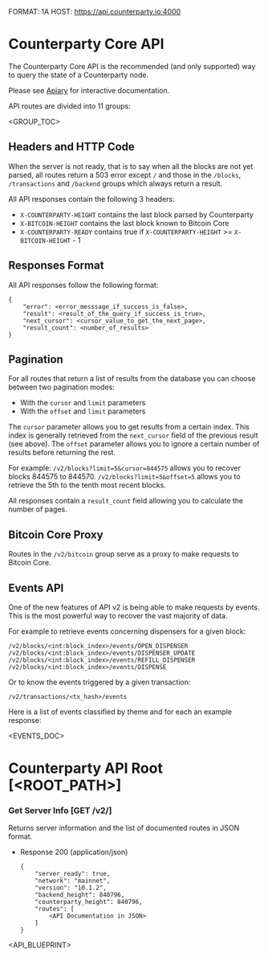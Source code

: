 FORMAT: 1A
HOST: https://api.counterparty.io:4000

# Counterparty Core API

The Counterparty Core API is the recommended (and only supported) way to query the state of a Counterparty node. 

Please see [Apiary](https://counterpartycore.docs.apiary.io/) for interactive documentation.

API routes are divided into 11 groups:

<GROUP_TOC>

## Headers and HTTP Code

When the server is not ready, that is to say when all the blocks are not yet parsed, all routes return a 503 error except `/` and those in the `/blocks`, `/transactions` and `/backend` groups which always return a result.

All API responses contain the following 3 headers:

* `X-COUNTERPARTY-HEIGHT` contains the last block parsed by Counterparty
* `X-BITCOIN-HEIGHT` contains the last block known to Bitcoin Core
* `X-COUNTERPARTY-READY` contains true if `X-COUNTERPARTY-HEIGHT` >= `X-BITCOIN-HEIGHT` - 1

## Responses Format

All API responses follow the following format:

```
{
    "error": <error_messsage_if_success_is_false>,
    "result": <result_of_the_query_if_success_is_true>,
    "next_cursor": <cursor_value_to_get_the_next_page>,
    "result_count": <number_of_results>
}
```

## Pagination

For all routes that return a list of results from the database you can choose between two pagination modes:

- With the `cursor` and `limit` parameters
- With the `offset` and `limit` parameters

The `cursor` parameter allows you to get results from a certain index. This index is generally retrieved from the `next_cursor` field of the previous result (see above).
The `offset` parameter allows you to ignore a certain number of results before returning the rest.

For example:
`/v2/blocks?limit=5&cursor=844575` allows you to recover blocks 844575 to 844570.
`/v2/blocks?limit=5&offset=5` allows you to retrieve the 5th to the tenth most recent blocks.

All responses contain a `result_count` field allowing you to calculate the number of pages.

## Bitcoin Core Proxy

Routes in the `/v2/bitcoin` group serve as a proxy to make requests to Bitcoin Core.

## Events API

One of the new features of API v2 is being able to make requests by events. This is the most powerful way to recover the vast majority of data.

For example to retrieve events concerning dispensers for a given block:

```
/v2/blocks/<int:block_index>/events/OPEN_DISPENSER
/v2/blocks/<int:block_index>/events/DISPENSER_UPDATE
/v2/blocks/<int:block_index>/events/REFILL_DISPENSER
/v2/blocks/<int:block_index>/events/DISPENSE
```

Or to know the events triggered by a given transaction:

`/v2/transactions/<tx_hash>/events`

Here is a list of events classified by theme and for each an example response:

<EVENTS_DOC>

# Counterparty API Root [<ROOT_PATH>]

### Get Server Info [GET /v2/]

Returns server information and the list of documented routes in JSON format.

+ Response 200 (application/json)

    ```
    {
        "server_ready": true,
        "network": "mainnet",
        "version": "10.1.2",
        "backend_height": 840796,
        "counterparty_height": 840796,
        "routes": [
            <API Documentation in JSON>
        ]
    }
    ```

<API_BLUEPRINT>